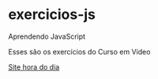 # exercicios-js
 Aprendendo JavaScript

 Esses são os exercícios do Curso em Vídeo

 <a href = "ex020/site/index.html">Site hora do dia</a>
